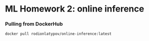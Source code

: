 # ML Homework 2: online inference

### Pulling from DockerHub
```bash
docker pull rodionlatypov/online-inference:latest
```
